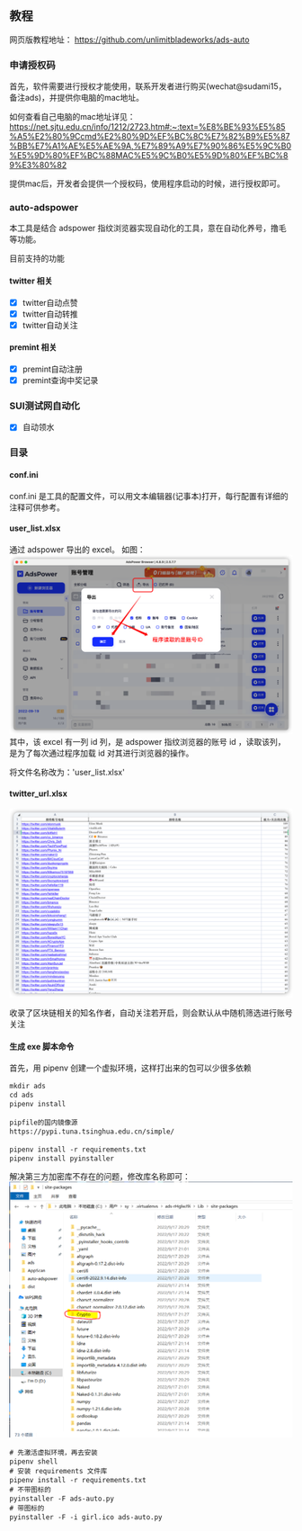 ## 教程

网页版教程地址：
https://github.com/unlimitbladeworks/ads-auto

### 申请授权码

首先，软件需要进行授权才能使用，联系开发者进行购买(wechat@sudami15，备注ads)，并提供你电脑的mac地址。

如何查看自己电脑的mac地址详见：
https://net.sjtu.edu.cn/info/1212/2723.htm#:~:text=%E8%BE%93%E5%85%A5%E2%80%9Ccmd%E2%80%9D%EF%BC%8C%E7%82%B9%E5%87%BB%E7%A1%AE%E5%AE%9A,%E7%89%A9%E7%90%86%E5%9C%B0%E5%9D%80%EF%BC%88MAC%E5%9C%B0%E5%9D%80%EF%BC%89%E3%80%82

提供mac后，开发者会提供一个授权码，使用程序启动的时候，进行授权即可。

### auto-adspower

本工具是结合 adspower 指纹浏览器实现自动化的工具，意在自动化养号，撸毛等功能。

目前支持的功能

#### twitter 相关
- [x] twitter自动点赞
- [x] twitter自动转推
- [x] twitter自动关注

#### premint 相关
- [x] premint自动注册
- [x] premint查询中奖记录

### SUI测试网自动化
- [x] 自动领水

### 目录


#### conf.ini

conf.ini 是工具的配置文件，可以用文本编辑器(记事本)打开，每行配置有详细的注释可供参考。

#### user_list.xlsx

通过 adspower 导出的 excel。
如图：
![ads导出](picture/adps-导出.png)
其中，该 excel 有一列 id 列，是 adspower 指纹浏览器的账号 id ，读取该列，是为了每次通过程序加载 id 对其进行浏览器的操作。

将文件名称改为：'user_list.xlsx'

#### twitter_url.xlsx


![Twitter关注者](picture/twitter-following.png)

收录了区块链相关的知名作者，自动关注若开启，则会默认从中随机筛选进行账号关注



#### 生成 exe 脚本命令

首先，用 pipenv 创建一个虚拟环境，这样打出来的包可以少很多依赖
```shell script
mkdir ads
cd ads
pipenv install 

pipfile的国内镜像源
https://pypi.tuna.tsinghua.edu.cn/simple/

pipenv install -r requirements.txt
pipenv install pyinstaller
```

解决第三方加密库不存在的问题，修改库名称即可：
![目录改为改为大写Crpto](picture/crpto.png)


```shell script
# 先激活虚拟环境，再去安装
pipenv shell
# 安装 requirements 文件库
pipenv install -r requirements.txt
# 不带图标的
pyinstaller -F ads-auto.py
# 带图标的
pyinstaller -F -i girl.ico ads-auto.py
```

